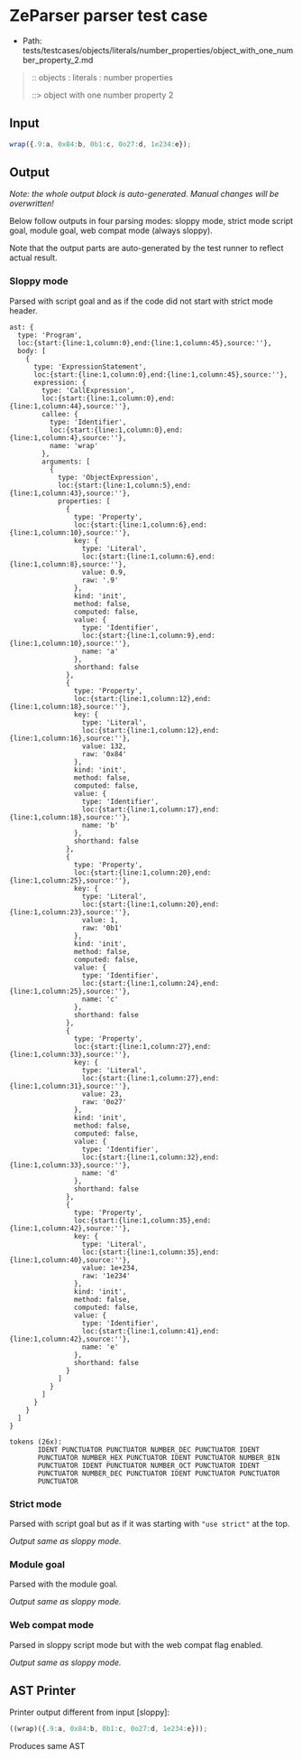 # ZeParser parser test case

- Path: tests/testcases/objects/literals/number_properties/object_with_one_number_property_2.md

> :: objects : literals : number properties
>
> ::> object with one number property 2

## Input

`````js
wrap({.9:a, 0x84:b, 0b1:c, 0o27:d, 1e234:e});
`````

## Output

_Note: the whole output block is auto-generated. Manual changes will be overwritten!_

Below follow outputs in four parsing modes: sloppy mode, strict mode script goal, module goal, web compat mode (always sloppy).

Note that the output parts are auto-generated by the test runner to reflect actual result.

### Sloppy mode

Parsed with script goal and as if the code did not start with strict mode header.

`````
ast: {
  type: 'Program',
  loc:{start:{line:1,column:0},end:{line:1,column:45},source:''},
  body: [
    {
      type: 'ExpressionStatement',
      loc:{start:{line:1,column:0},end:{line:1,column:45},source:''},
      expression: {
        type: 'CallExpression',
        loc:{start:{line:1,column:0},end:{line:1,column:44},source:''},
        callee: {
          type: 'Identifier',
          loc:{start:{line:1,column:0},end:{line:1,column:4},source:''},
          name: 'wrap'
        },
        arguments: [
          {
            type: 'ObjectExpression',
            loc:{start:{line:1,column:5},end:{line:1,column:43},source:''},
            properties: [
              {
                type: 'Property',
                loc:{start:{line:1,column:6},end:{line:1,column:10},source:''},
                key: {
                  type: 'Literal',
                  loc:{start:{line:1,column:6},end:{line:1,column:8},source:''},
                  value: 0.9,
                  raw: '.9'
                },
                kind: 'init',
                method: false,
                computed: false,
                value: {
                  type: 'Identifier',
                  loc:{start:{line:1,column:9},end:{line:1,column:10},source:''},
                  name: 'a'
                },
                shorthand: false
              },
              {
                type: 'Property',
                loc:{start:{line:1,column:12},end:{line:1,column:18},source:''},
                key: {
                  type: 'Literal',
                  loc:{start:{line:1,column:12},end:{line:1,column:16},source:''},
                  value: 132,
                  raw: '0x84'
                },
                kind: 'init',
                method: false,
                computed: false,
                value: {
                  type: 'Identifier',
                  loc:{start:{line:1,column:17},end:{line:1,column:18},source:''},
                  name: 'b'
                },
                shorthand: false
              },
              {
                type: 'Property',
                loc:{start:{line:1,column:20},end:{line:1,column:25},source:''},
                key: {
                  type: 'Literal',
                  loc:{start:{line:1,column:20},end:{line:1,column:23},source:''},
                  value: 1,
                  raw: '0b1'
                },
                kind: 'init',
                method: false,
                computed: false,
                value: {
                  type: 'Identifier',
                  loc:{start:{line:1,column:24},end:{line:1,column:25},source:''},
                  name: 'c'
                },
                shorthand: false
              },
              {
                type: 'Property',
                loc:{start:{line:1,column:27},end:{line:1,column:33},source:''},
                key: {
                  type: 'Literal',
                  loc:{start:{line:1,column:27},end:{line:1,column:31},source:''},
                  value: 23,
                  raw: '0o27'
                },
                kind: 'init',
                method: false,
                computed: false,
                value: {
                  type: 'Identifier',
                  loc:{start:{line:1,column:32},end:{line:1,column:33},source:''},
                  name: 'd'
                },
                shorthand: false
              },
              {
                type: 'Property',
                loc:{start:{line:1,column:35},end:{line:1,column:42},source:''},
                key: {
                  type: 'Literal',
                  loc:{start:{line:1,column:35},end:{line:1,column:40},source:''},
                  value: 1e+234,
                  raw: '1e234'
                },
                kind: 'init',
                method: false,
                computed: false,
                value: {
                  type: 'Identifier',
                  loc:{start:{line:1,column:41},end:{line:1,column:42},source:''},
                  name: 'e'
                },
                shorthand: false
              }
            ]
          }
        ]
      }
    }
  ]
}

tokens (26x):
       IDENT PUNCTUATOR PUNCTUATOR NUMBER_DEC PUNCTUATOR IDENT
       PUNCTUATOR NUMBER_HEX PUNCTUATOR IDENT PUNCTUATOR NUMBER_BIN
       PUNCTUATOR IDENT PUNCTUATOR NUMBER_OCT PUNCTUATOR IDENT
       PUNCTUATOR NUMBER_DEC PUNCTUATOR IDENT PUNCTUATOR PUNCTUATOR
       PUNCTUATOR
`````

### Strict mode

Parsed with script goal but as if it was starting with `"use strict"` at the top.

_Output same as sloppy mode._

### Module goal

Parsed with the module goal.

_Output same as sloppy mode._

### Web compat mode

Parsed in sloppy script mode but with the web compat flag enabled.

_Output same as sloppy mode._

## AST Printer

Printer output different from input [sloppy]:

````js
((wrap)({.9:a, 0x84:b, 0b1:c, 0o27:d, 1e234:e}));
````

Produces same AST
